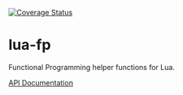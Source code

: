 [![Coverage Status](https://coveralls.io/repos/github/JesterXL/lua-fp/badge.svg?branch=master)](https://coveralls.io/github/JesterXL/lua-fp?branch=master)

# lua-fp
Functional Programming helper functions for Lua.

[API Documentation](https://jesterxl.github.io/luafp/doc/)
